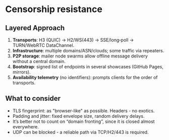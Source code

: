 # Censorship resistance


## Layered Approach
1. **Transports**: H3 (QUIC) → H2/WS(443) → SSE/long‑poll → TURN/WebRTC DataChannel.
2. **Infrastructure**: multiple domains/ASN/clouds; some traffic via repeaters.
3. **P2P storage**: mailer node swarms allow offline message delivery without a central domain.
4. **Bootstrap**: signed list of endpoints in several showcases (GitHub Pages, mirrors).
5. **Availability telemetry** (no identifiers): prompts clients for the order of transports.

## What to consider
- TLS fingerprint: as "browser-like" as possible. Headers - no exotics.
- Padding and jitter: fixed envelope size, random delivery delays.
- It’s better not to count on “domain fronting”, since it is closed almost everywhere.
- UDP can be blocked - a reliable path via TCP/H2/443 is required.